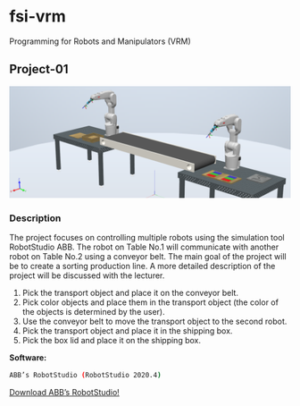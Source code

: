 # fsi-vrm
Programming for Robots and Manipulators (VRM)

## Project-01
![RobotStudio Workplace for Project-01](https://github.com/JakubFilip/fsi-vrm/blob/main/images/rs-project-01-workplace.PNG)

### Description
The project focuses on controlling multiple robots using the simulation tool RobotStudio ABB. The robot on
Table No.1 will communicate with another robot on Table No.2 using a conveyor belt. The main goal of the
project will be to create a sorting production line. A more detailed description of the project will be discussed
with the lecturer.

1. Pick the transport object and place it on the conveyor belt.
2. Pick color objects and place them in the transport object (the color of the objects is determined by the user).
3. Use the conveyor belt to move the transport object to the second robot.
4. Pick the transport object and place it in the shipping box.
5. Pick the box lid and place it on the shipping box.

**Software:**
```bash
ABB’s RobotStudio (RobotStudio 2020.4)
```
[Download ABB’s RobotStudio!](https://new.abb.com/products/robotics/robotstudio/downloads)
